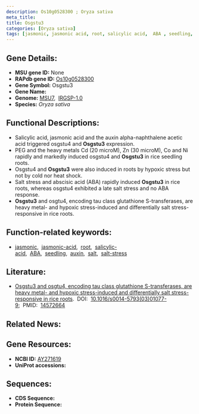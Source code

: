 ```yaml
---
description: Os10g0528300 ; Oryza sativa
meta_title:
title: Osgstu3
categories: [Oryza sativa]
tags: [jasmonic, jasmonic acid, root, salicylic acid,  ABA , seedling, auxin, salt, salt stress]
---
```


## Gene Details:
- **MSU gene ID:** None  
- **RAPdb gene ID:** [Os10g0528300](https://rapdb.dna.affrc.go.jp/locus/?name=Os10g0528300)  
- **Gene Symbol:** Osgstu3
- **Gene Name:**
- **Genome:**  [MSU7](http://rice.uga.edu/),&nbsp;&nbsp;[IRGSP-1.0](https://rapdb.dna.affrc.go.jp/download/irgsp1.html)
- **Species:** *Oryza sativa*

## Functional Descriptions:
   - Salicylic acid, jasmonic acid and the auxin alpha-naphthalene acetic acid triggered osgstu4 and **Osgstu3** expression.
   - PEG and the heavy metals Cd (20 microM), Zn (30 microM), Co and Ni rapidly and markedly induced osgstu4 and **Osgstu3** in rice seedling roots.
   - Osgstu4 and **Osgstu3** were also induced in roots by hypoxic stress but not by cold nor heat shock.
   - Salt stress and abscisic acid (ABA) rapidly induced **Osgstu3** in rice roots, whereas osgstu4 exhibited a late salt stress and no ABA response.
   - **Osgstu3** and osgtu4, encoding tau class glutathione S-transferases, are heavy metal- and hypoxic stress-induced and differentially salt stress-responsive in rice roots.

## Function-related keywords:
   - [jasmonic](/tags/jasmonic/),&nbsp;&nbsp;[jasmonic-acid](/tags/jasmonic-acid/),&nbsp;&nbsp;[root](/tags/root/),&nbsp;&nbsp;[salicylic-acid](/tags/salicylic-acid/),&nbsp;&nbsp;[ABA](/tags/ABA/),&nbsp;&nbsp;[seedling](/tags/seedling/),&nbsp;&nbsp;[auxin](/tags/auxin/),&nbsp;&nbsp;[salt](/tags/salt/),&nbsp;&nbsp;[salt-stress](/tags/salt-stress/)

## Literature:
   - [Osgstu3 and osgtu4, encoding tau class glutathione S-transferases, are heavy metal- and hypoxic stress-induced and differentially salt stress-responsive in rice roots](https://www.doi.org/10.1016/s0014-5793(03)01077-9).&nbsp;&nbsp;DOI:&nbsp;&nbsp;[10.1016/s0014-5793(03)01077-9](https://www.doi.org/10.1016/s0014-5793(03)01077-9);&nbsp;&nbsp;PMID:&nbsp;&nbsp;[14572664](https://pubmed.ncbi.nlm.nih.gov/14572664/)

## Related News:

## Gene Resources:
- **NCBI ID:**  [AY271619](http://www.ncbi.nlm.nih.gov/nuccore/AY271619)
- **UniProt accessions:** [](https://www.uniprot.org/uniprotkb//entry)

## Sequences:
- **CDS Sequence:**
- **Protein Sequence:**
